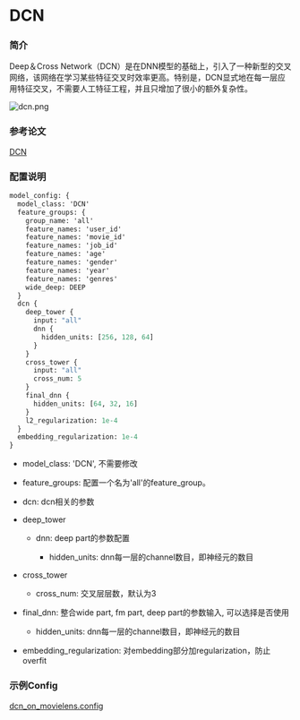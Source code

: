 # DCN

### 简介

Deep＆Cross Network（DCN）是在DNN模型的基础上，引入了一种新型的交叉网络，该网络在学习某些特征交叉时效率更高。特别是，DCN显式地在每一层应用特征交叉，不需要人工特征工程，并且只增加了很小的额外复杂性。

![dcn.png](../../images/models/dcn.png)

### 参考论文

[DCN](https://arxiv.org/abs/1708.05123)

### 配置说明

```protobuf
model_config: {
  model_class: 'DCN'
  feature_groups: {
    group_name: 'all'
    feature_names: 'user_id'
    feature_names: 'movie_id'
    feature_names: 'job_id'
    feature_names: 'age'
    feature_names: 'gender'
    feature_names: 'year'
    feature_names: 'genres'
    wide_deep: DEEP
  }
  dcn {
    deep_tower {
      input: "all"
      dnn {
        hidden_units: [256, 128, 64]
      }
    }
    cross_tower {
      input: "all"
      cross_num: 5
    }
    final_dnn {
      hidden_units: [64, 32, 16]
    }
    l2_regularization: 1e-4
  }
  embedding_regularization: 1e-4
}
```

- model_class: 'DCN', 不需要修改

- feature_groups: 配置一个名为'all'的feature_group。

- dcn: dcn相关的参数

- deep_tower

  - dnn: deep part的参数配置

    - hidden_units: dnn每一层的channel数目，即神经元的数目

- cross_tower

  - cross_num: 交叉层层数，默认为3

- final_dnn: 整合wide part, fm part, deep part的参数输入, 可以选择是否使用

  - hidden_units: dnn每一层的channel数目，即神经元的数目

- embedding_regularization: 对embedding部分加regularization，防止overfit

### 示例Config

[dcn_on_movielens.config](../configs/dcn_on_movielens.config)
